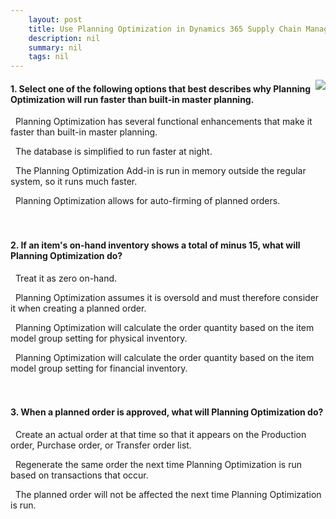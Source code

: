 ```yaml
---
    layout: post
    title: Use Planning Optimization in Dynamics 365 Supply Chain Management  
    description: nil
    summary: nil
    tags: nil
---
```



 <a target="_blank" href="https://docs.microsoft.com/en-us/learn/modules/planning-optimization/16-check/"><i class="fas fa-external-link-alt"></i> </a>
 <img align="right" src="https://docs.microsoft.com/en-us/learn/achievements/planning-optimization.svg">
####  1. Select one of the following options that best describes why Planning Optimization will run faster than built-in master planning.


<i class='far fa-square'></i> &nbsp;&nbsp;Planning Optimization has several functional enhancements that make it faster than built-in master planning.

<i class='far fa-square'></i> &nbsp;&nbsp;The database is simplified to run faster at night.

<i class='fas fa-check-square' style='color: Dodgerblue;'></i> &nbsp;&nbsp;The Planning Optimization Add-in is run in memory outside the regular system, so it runs much faster.

<i class='far fa-square'></i> &nbsp;&nbsp;Planning Optimization allows for auto-firming of planned orders.
<br />
<br />
<br />

####  2. If an item's on-hand inventory shows a total of minus 15, what will Planning Optimization do?


<i class='fas fa-check-square' style='color: Dodgerblue;'></i> &nbsp;&nbsp;Treat it as zero on-hand.

<i class='far fa-square'></i> &nbsp;&nbsp;Planning Optimization assumes it is oversold and must therefore consider it when creating a planned order.

<i class='far fa-square'></i> &nbsp;&nbsp;Planning Optimization will calculate the order quantity based on the item model group setting for physical inventory.

<i class='far fa-square'></i> &nbsp;&nbsp;Planning Optimization will calculate the order quantity based on the item model group setting for financial inventory.
<br />
<br />
<br />

####  3. When a planned order is approved, what will Planning Optimization do?


<i class='far fa-square'></i> &nbsp;&nbsp;Create an actual order at that time so that it appears on the Production order, Purchase order, or Transfer order list.

<i class='far fa-square'></i> &nbsp;&nbsp;Regenerate the same order the next time Planning Optimization is run based on transactions that occur.

<i class='fas fa-check-square' style='color: Dodgerblue;'></i> &nbsp;&nbsp;The planned order will not be affected the next time Planning Optimization is run.
<br />
<br />
<br />
